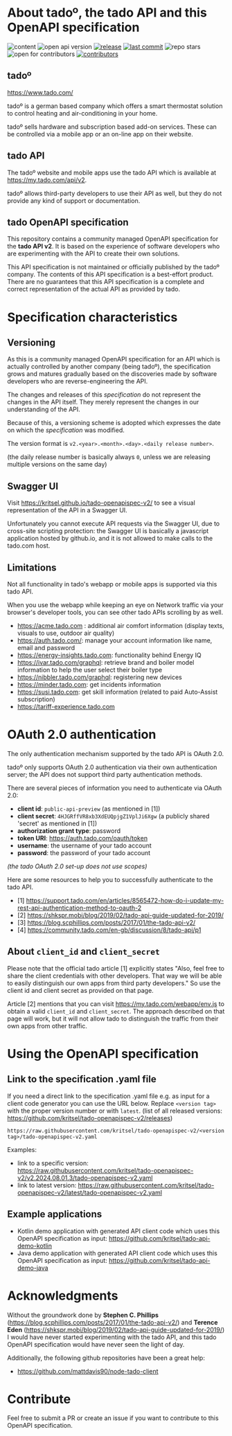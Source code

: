 # About tado&ordm;, the tado API and this OpenAPI specification

![content](https://img.shields.io/badge/content-OpenAPI_specification-blue)
![open api version](https://img.shields.io/badge/open_api_version-3.0.0-blue)
[![release](https://img.shields.io/github/v/release/kritsel/tado-openapispec-v2)](https://github.com/kritsel/tado-openapispec-v2/releases)
[![last commit](https://img.shields.io/github/last-commit/kritsel/tado-openapispec-v2)](https://github.com/kritsel/tado-openapispec-v2/commits/main/)
![repo stars](https://img.shields.io/github/stars/kritsel/tado-openapispec-v2?style=plastic)
![open for contributors](https://img.shields.io/badge/open_for_contributors-yes-blue)
[![contributors](https://img.shields.io/github/contributors/kritsel/tado-openapispec-v2)](https://github.com/kritsel/tado-openapispec-v2/graphs/contributors)

## tado&ordm;

https://www.tado.com/

tado&ordm; is a german based company which offers a smart thermostat solution
to control heating and air-conditioning in your home.

tado&ordm; sells hardware and subscription based add-on services.
These can be controlled via a mobile app or an on-line app on their website.

## tado API
The tado&ordm; website and mobile apps use the tado API which is available at
https://my.tado.com/api/v2.

tado&ordm; allows third-party developers to use their API as well, 
but they do not provide any kind of support or documentation. 

## tado OpenAPI specification

This repository contains a community managed OpenAPI specification for the
**tado API v2**.
It is based on the experience of software developers who are experimenting
with the API to create their own solutions. 

This API specification is not maintained or officially published by the tado&ordm; company.
The contents of this API specification is a best-effort product.
There are no guarantees that this API specification is a complete and 
correct representation of the actual API as provided by tado.

# Specification characteristics

## Versioning
As this is a community managed OpenAPI specification for an API which is 
actually controlled by another company (being tado&ordm;),
the specification grows and matures gradually based on the discoveries made by 
software developers who are reverse-engineering the API. 

The changes and releases of this *specification* do not represent the changes 
in the API itself. 
They merely represent the changes in our understanding of the API.

Because of this, a versioning scheme is adopted which expresses the date 
on which the *specification* was modified. 

The version format is `v2.<year>.<month>.<day>.<daily release number>`.

(the daily release number is basically always `0`, unless we are releasing
multiple versions on the same day)

## Swagger UI
Visit https://kritsel.github.io/tado-openapispec-v2/ to see a visual representation
of the API in a Swagger UI.

Unfortunately you cannot execute API requests via the Swagger UI, 
due to cross-site scripting protection:
the Swagger UI is basically a javascript application hosted by github.io,
and it is not allowed to make calls to the tado.com host.

## Limitations
Not all functionality in tado's webapp or mobile apps is supported via this tado API.

When you use the webapp while keeping an eye on Network traffic via your browser's
developer tools, you can see other tado APIs scrolling by as well.

* https://acme.tado.com : additional air comfort information (display texts, visuals to use, outdoor air quality)
* https://auth.tado.com/: manage your account information like name, email and password
* https://energy-insights.tado.com: functionality behind Energy IQ
* https://ivar.tado.com/graphql: retrieve brand and boiler model information to help the user select their boiler type
* https://nibbler.tado.com/graphql: registering new devices
* https://minder.tado.com: get incidents information
* https://susi.tado.com: get skill information (related to paid Auto-Assist subscription)
* https://tariff-experience.tado.com

# OAuth 2.0 authentication
The only authentication mechanism supported by the tado API is OAuth 2.0.

tado&ordm; only supports OAuth 2.0 authentication via their own authentication server;
the API does not support third party authentication methods.

There are several pieces of information you need to authenticate via OAuth 2.0:
* **client id**: `public-api-preview` (as mentioned in [1])
* **client secret**: `4HJGRffVR8xb3XdEUQpjgZ1VplJi6Xgw` 
(a publicly shared 'secret' as mentioned in [1])
* **authorization grant type**: password
* **token URI**: https://auth.tado.com/oauth/token
* **username**: the username of your tado account
* **password**: the password of your tado account

_(the tado OAuth 2.0 set-up does not use scopes)_

Here are some resources to help you to successfully authenticate to the tado API.

* [1] https://support.tado.com/en/articles/8565472-how-do-i-update-my-rest-api-authentication-method-to-oauth-2
* [2] https://shkspr.mobi/blog/2019/02/tado-api-guide-updated-for-2019/
* [3] https://blog.scphillips.com/posts/2017/01/the-tado-api-v2/
* [4] https://community.tado.com/en-gb/discussion/8/tado-api/p1

## About `client_id` and `client_secret`
Please note that the official tado article [1] explicitly states
"Also, feel free to share the client credentials with other developers.
That way we will be able to easily distinguish our own apps from
third party developers." 
So use the client id and client secret as provided on that page.

Article [2] mentions that you can visit https://my.tado.com/webapp/env.js to
obtain a valid `client_id` and `client_secret`. 
The approach described on that page will work, but it will not allow tado to 
distinguish the traffic from their own apps from other traffic.

# Using the OpenAPI specification

## Link to the specification .yaml file
If you need a direct link to the specification .yaml file
e.g. as input for a client code generator you can use the URL below.
Replace `<version tag>` with the proper version number or with `latest`.
(list of all released versions: https://github.com/kritsel/tado-openapispec-v2/releases)

`https://raw.githubusercontent.com/kritsel/tado-openapispec-v2/<version tag>/tado-openapispec-v2.yaml`

Examples:
* link to a specific version: https://raw.githubusercontent.com/kritsel/tado-openapispec-v2/v2.2024.08.01.3/tado-openapispec-v2.yaml
* link to latest version: https://raw.githubusercontent.com/kritsel/tado-openapispec-v2/latest/tado-openapispec-v2.yaml

## Example applications

* Kotlin demo application with generated API client code which uses this OpenAPI 
specification as input: https://github.com/kritsel/tado-api-demo-kotlin
* Java demo application with generated API client code which uses this OpenAPI
specification as input: https://github.com/kritsel/tado-api-demo-java

# Acknowledgments
Without the groundwork done by **Stephen C. Phillips** 
(https://blog.scphillips.com/posts/2017/01/the-tado-api-v2/)
and **Terence Eden** (https://shkspr.mobi/blog/2019/02/tado-api-guide-updated-for-2019/)
I would have never started experimenting with the tado API,
and this tado OpenAPI specification would have never seen the light of day.

Additionally, the following github repositories have been a great help:
 * https://github.com/mattdavis90/node-tado-client

# Contribute
Feel free to submit a PR or create an issue if you want to contribute to this
OpenAPI specification.